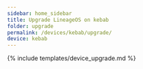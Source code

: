 ```yaml
---
sidebar: home_sidebar
title: Upgrade LineageOS on kebab
folder: upgrade
permalink: /devices/kebab/upgrade/
device: kebab
---
```

{% include templates/device_upgrade.md %}
